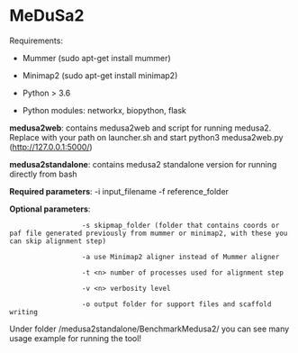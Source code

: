 # MeDuSa2

Requirements:
- Mummer  (sudo apt-get install mummer)
- Minimap2 (sudo apt-get install minimap2)

- Python > 3.6 
- Python modules: networkx, biopython, flask

**medusa2web**: contains medusa2web and script for running medusa2. Replace with your path on launcher.sh and start python3 medusa2web.py (http://127.0.0.1:5000/)

**medusa2standalone**: contains medusa2 standalone version for running directly from bash

**Required parameters**: -i input_filename -f reference_folder

**Optional parameters**: 

                      -s skipmap_folder (folder that contains coords or paf file generated previously from mummer or minimap2, with these you can skip alignment step)

                      -a use Minimap2 aligner instead of Mummer aligner
                      
                      -t <n> number of processes used for alignment step
                      
                      -v <n> verbosity level
                      
                      -o output folder for support files and scaffold writing
                      
  
Under folder /medusa2standalone/BenchmarkMedusa2/ you can see many usage example for running the tool!
